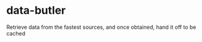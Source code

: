 data-butler
===========

Retrieve data from the fastest sources, and once obtained, hand it off to be cached
